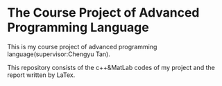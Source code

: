 # The Course Project of Advanced Programming Language


This is my course project of advanced programming language(supervisor:Chengyu Tan).



This repository consists of the c++&MatLab codes of my project and the report written by LaTex.